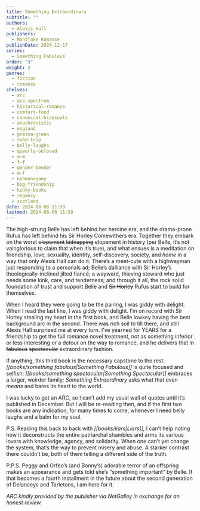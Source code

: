 ```yaml
---
title: Something Extraordinary
subtitle: ""
authors:
  - Alexis Hall
publishers:
  - Montlake Romance
publishDate: 2024-12-17
series:
  - Something Fabulous
order: "3"
weight: 3
genres:
  - fiction
  - romance
shelves:
  - arc
  - ace-spectrum
  - historical-romance
  - comfort-food
  - canonical-bisexuals
  - anachronistic
  - england
  - gretna-green
  - road-trip
  - belly-laughs
  - queerly-beloved
  - m-m
  - f-f
  - gender-bender
  - m-f
  - nonmonogamy
  - big-friendship
  - kinky-books
  - regency
  - scotland
date: 2024-08-08 11:59
lastmod: 2024-08-08 11:59
---
```

The high-strung Belle has left behind her heroine era, and the drama-prone Rufus has left behind his Sir Horley Comewithers era. Together they embark on the worst ~~elopement~~ ~~kidnapping~~ elopement in history (per Belle, it’s not vainglorious to claim that when it’s true), and what ensues is a meditation on friendship, love, sexuality, identity, self-discovery, society, and *home* in a way that only Alexis Hall can do it. There’s a meet-cute with a highwayman just responding to a personals ad; Belle’s dalliance with Sir Horley’s theologically-inclined jilted fiancé; a wayward, thieving steward who just needs some kink, care, and tenderness; and through it all, the rock solid foundation of trust and support Belle and ~~Sir Horley~~ Rufus start to build for themselves. 

When I heard they were going to be the pairing, I was giddy with delight. When I read the last line, I was giddy with delight. I’m on record with Sir Horley stealing my heart in the first book, and Belle lowkey having the best background arc in the second. There was rich soil to till there, and still Alexis Hall surprised me at every turn. I’ve yearned for YEARS for a friendship to get the full romance novel treatment, not as something inferior or less interesting or a detour on the way to romance, and he delivers that in ~~fabulous~~ ~~spectacular~~ extraordinary fashion.

If anything, this third book is the necessary capstone to the rest. *[[books/something fabulous|Something Fabulous]]* is quite focused and selfish; *[[books/something spectacular|Something Spectacular]]* embraces a larger, weirder family; *Something Extraordinary* asks what that even *means* and bares its heart to the world. 

I was lucky to get an ARC, so I can’t add my usual wall of quotes until it’s published in December. But I will be re-reading then, and if the first two books are any indication, for many times to come, whenever I need belly laughs and a balm for my soul. 

P.S. Reading this back to back with *[[books/liars|Liars]]*, I can’t help noting how it deconstructs the entire patriarchal shambles and arms its various lovers with knowledge, agency, and solidarity. When one can’t yet change the system, that’s the way to prevent misery and abuse. A starker contrast there couldn’t be, both of them telling a different side of the truth. 

P.P.S. Peggy and Orfeo’s (and Bonny’s) adorable terror of an offspring makes an appearance and gets told she’s  “something important” by Belle. If that becomes a fourth installment in the future about the second generation of Delanceys and Tarletons, I am here for it. 

*ARC kindly provided by the publisher via NetGalley in exchange for an honest review.*